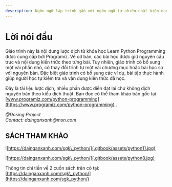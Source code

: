 ```yaml
---
description: Ngôn ngữ lập trình gần với ngôn ngữ tự nhiên nhất hiện nay
---
```


# Lời nói đầu

Giáo trình này là nội dung lược dịch từ khóa học Learn Python Programming được cung cấp bởi Programiz.  Về cơ bản, các bài học được giữ nguyên cấu trúc và nội dung kiến thức theo từng bài. Tuy nhiên, giáo trình có bổ sung một vài phần nhỏ, có thay đổi trình tự một vài chương mục hoặc bài học so với nguyên bản. Đặc biệt giáo trình có bổ sung các ví dụ, bài tập thực hành giúp người học tự kiểm tra và vận dụng kiến thức đã học.

Đây là tài liệu lược dịch, nhiều phần được diễn đạt lại chứ không dịch nguyên bản theo kiểu dịch thuật. Bạn đọc có thể tham khảo bản gốc tại [www.programiz.com/python-programming](https://www.programiz.com/python-programming) .

_@Dosing Project  
Contact: dainganxanh@msn.com_ 

## SÁCH THAM KHẢO

![https://dainganxanh.com/sgk\_python/](.gitbook/assets/python11.jpg)

![https://dainganxanh.com/sgk\_python/](.gitbook/assets/python8.jpg)

Thông tin chi tiến về 2 cuốn sách trên có tại: [https://dainganxanh.com/sgk\_python/](https://dainganxanh.com/sgk_python/)

